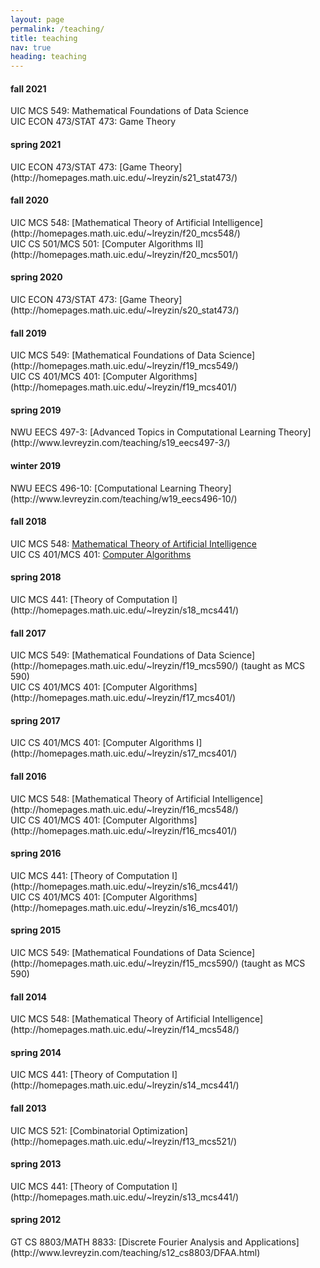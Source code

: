 ```yaml
---
layout: page
permalink: /teaching/
title: teaching
nav: true
heading: teaching
---
```


<h4> fall 2021 </h4>
<span class="badge badge-danger">UIC</span> MCS 549: Mathematical Foundations of Data Science<br>
<span class="badge badge-danger">UIC</span> ECON 473/STAT 473: Game Theory

<h4> spring 2021 </h4>
<span class="badge badge-danger">UIC</span> ECON 473/STAT 473: [Game Theory](http://homepages.math.uic.edu/~lreyzin/s21_stat473/)

<h4> fall 2020 </h4>
<span class="badge badge-danger">UIC</span> MCS 548: [Mathematical Theory of Artificial Intelligence](http://homepages.math.uic.edu/~lreyzin/f20_mcs548/) <br>
<span class="badge badge-danger">UIC</span> CS 501/MCS 501: [Computer Algorithms II](http://homepages.math.uic.edu/~lreyzin/f20_mcs501/)

<h4> spring 2020 </h4>
<span class="badge badge-danger">UIC</span> ECON 473/STAT 473: [Game Theory](http://homepages.math.uic.edu/~lreyzin/s20_stat473/)

<h4> fall 2019 </h4>
<span class="badge badge-danger">UIC</span> MCS 549: [Mathematical Foundations of Data Science](http://homepages.math.uic.edu/~lreyzin/f19_mcs549/) <br>
<span class="badge badge-danger">UIC</span> CS 401/MCS 401: [Computer Algorithms](http://homepages.math.uic.edu/~lreyzin/f19_mcs401/)

<h4> spring 2019 </h4>
<span class="badge badge-secondary">NWU</span> EECS 497-3: [Advanced Topics in Computational Learning Theory](http://www.levreyzin.com/teaching/s19_eecs497-3/)

<h4> winter 2019 </h4>
<span class="badge badge-secondary">NWU</span> EECS 496-10: [Computational Learning Theory](http://www.levreyzin.com/teaching/w19_eecs496-10/)

<h4> fall 2018 </h4>

<span class="badge badge-danger">UIC</span> MCS 548: [Mathematical Theory of Artificial Intelligence](http://homepages.math.uic.edu/~lreyzin/f18_mcs548/)<br>
<span class="badge badge-danger">UIC</span> CS 401/MCS 401: [Computer Algorithms](http://homepages.math.uic.edu/~lreyzin/f18_mcs401/)

<h4> spring 2018 </h4>
<span class="badge badge-danger">UIC</span> MCS 441: [Theory of Computation I](http://homepages.math.uic.edu/~lreyzin/s18_mcs441/)

<h4> fall 2017</h4>
<span class="badge badge-danger">UIC</span> MCS 549: [Mathematical Foundations of Data Science](http://homepages.math.uic.edu/~lreyzin/f19_mcs590/) (taught as MCS 590)<br>
<span class="badge badge-danger">UIC</span> CS 401/MCS 401: [Computer Algorithms](http://homepages.math.uic.edu/~lreyzin/f17_mcs401/)

<h4> spring 2017 </h4>
<span class="badge badge-danger">UIC</span> CS 401/MCS 401: [Computer Algorithms I](http://homepages.math.uic.edu/~lreyzin/s17_mcs401/)

<h4> fall 2016</h4>
<span class="badge badge-danger">UIC</span> MCS 548: [Mathematical Theory of Artificial Intelligence](http://homepages.math.uic.edu/~lreyzin/f16_mcs548/)<br>
<span class="badge badge-danger">UIC</span> CS 401/MCS 401: [Computer Algorithms](http://homepages.math.uic.edu/~lreyzin/f16_mcs401/)

<h4> spring 2016 </h4>
<span class="badge badge-danger">UIC</span> MCS 441: [Theory of Computation I](http://homepages.math.uic.edu/~lreyzin/s16_mcs441/)<br>
<span class="badge badge-danger">UIC</span> CS 401/MCS 401: [Computer Algorithms](http://homepages.math.uic.edu/~lreyzin/s16_mcs401/)

<h4> spring 2015 </h4>
<span class="badge badge-danger">UIC</span> MCS 549: [Mathematical Foundations of Data Science](http://homepages.math.uic.edu/~lreyzin/f15_mcs590/) (taught as MCS 590)

<h4> fall 2014</h4>
<span class="badge badge-danger">UIC</span> MCS 548: [Mathematical Theory of Artificial Intelligence](http://homepages.math.uic.edu/~lreyzin/f14_mcs548/)

<h4> spring 2014 </h4>
<span class="badge badge-danger">UIC</span> MCS 441: [Theory of Computation I](http://homepages.math.uic.edu/~lreyzin/s14_mcs441/)

<h4> fall 2013</h4>
<span class="badge badge-danger">UIC</span> MCS 521: [Combinatorial Optimization](http://homepages.math.uic.edu/~lreyzin/f13_mcs521/)

<h4> spring 2013 </h4>
<span class="badge badge-danger">UIC</span> MCS 441: [Theory of Computation I](http://homepages.math.uic.edu/~lreyzin/s13_mcs441/)

<h4> spring 2012</h4>
<span class="badge badge-warning">GT</span> CS 8803/MATH 8833: [Discrete Fourier Analysis and Applications](http://www.levreyzin.com/teaching/s12_cs8803/DFAA.html)
